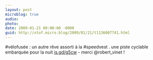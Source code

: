```yaml
---
layout: post
microblog: true
audio: 
photo: 
date: 2009-01-21 00:00:00 -0000
guid: http://xtof.micro.blog/2009/01/21/t1136007741.html
---
```

#vélofusée : un autre rêve assorti à la #speedvest . une piste cyclable embarquée pour la nuit [is.gd/g5cw](http://is.gd/g5cw) -  merci @robert_vinet  !
